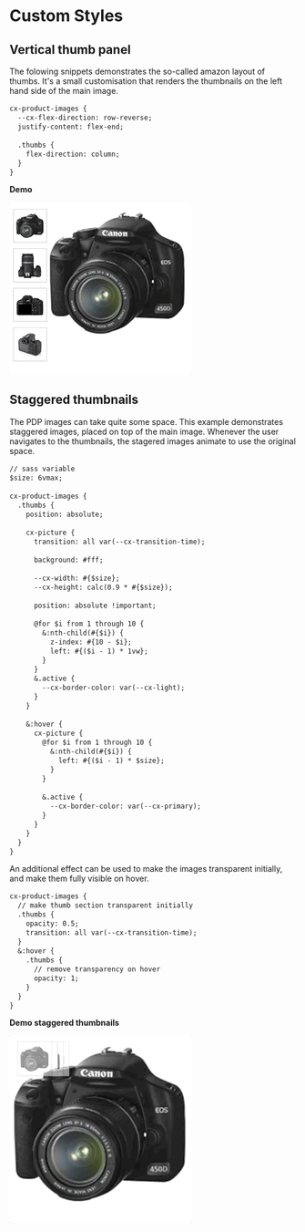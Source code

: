 # Custom Styles

## Vertical thumb panel

The folowing snippets demonstrates the so-called amazon layout of thumbs. It's a small customisation that renders the thumbnails on the left hand side of the main image.

```
cx-product-images {
  --cx-flex-direction: row-reverse;
  justify-content: flex-end;

  .thumbs {
    flex-direction: column;
  }
}
```

**Demo**

![amazon-layout](amazon-layout.gif)

## Staggered thumbnails

The PDP images can take quite some space. This example demonstrates staggered images, placed on top of the main image. Whenever the user navigates to the thumbnails, the stagered images animate to use the original space.

```
// sass variable
$size: 6vmax;

cx-product-images {
  .thumbs {
    position: absolute;

    cx-picture {
      transition: all var(--cx-transition-time);

      background: #fff;

      --cx-width: #{$size};
      --cx-height: calc(0.9 * #{$size});

      position: absolute !important;

      @for $i from 1 through 10 {
        &:nth-child(#{$i}) {
          z-index: #{10 - $i};
          left: #{($i - 1) * 1vw};
        }
      }
      &.active {
        --cx-border-color: var(--cx-light);
      }
    }

    &:hover {
      cx-picture {
        @for $i from 1 through 10 {
          &:nth-child(#{$i}) {
            left: #{($i - 1) * $size};
          }
        }

        &.active {
          --cx-border-color: var(--cx-primary);
        }
      }
    }
  }
}
```

An additional effect can be used to make the images transparent initially,
and make them fully visible on hover.

```
cx-product-images {
  // make thumb section transparent initially
  .thumbs {
    opacity: 0.5;
    transition: all var(--cx-transition-time);
  }
  &:hover {
    .thumbs {
      // remove transparency on hover
      opacity: 1;
    }
  }
}
```

**Demo staggered thumbnails**

![staggered-pictures](staggered-pictures.gif)
